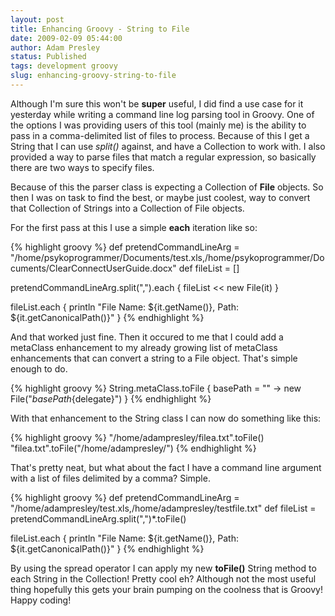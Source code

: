 ```yaml
---
layout: post
title: Enhancing Groovy - String to File
date: 2009-02-09 05:44:00
author: Adam Presley
status: Published
tags: development groovy
slug: enhancing-groovy-string-to-file
---
```

Although I'm sure this won't be **super** useful, I did find a use case
for it yesterday while writing a command line log parsing tool in
Groovy. One of the options I was providing users of this tool (mainly
me) is the ability to pass in a comma-delimited list of files to
process. Because of this I get a String that I can use *split()*
against, and have a Collection to work with. I also provided a way to
parse files that match a regular expression, so basically there are two
ways to specify files.

Because of this the parser class is expecting a Collection of **File**
objects. So then I was on task to find the best, or maybe just coolest,
way to convert that Collection of Strings into a Collection of File
objects.

For the first pass at this I use a simple **each** iteration like so:

{% highlight groovy %}
def pretendCommandLineArg = "/home/psykoprogrammer/Documents/test.xls,/home/psykoprogrammer/Documents/ClearConnectUserGuide.docx"
def fileList = []

pretendCommandLineArg.split(",").each {
	fileList << new File(it)
}

fileList.each {
	println "File Name: ${it.getName()}, Path: ${it.getCanonicalPath()}"
}
{% endhighlight %}

And that worked just fine. Then it occured to me that I could add a
metaClass enhancement to my already growing list of metaClass
enhancements that can convert a string to a File object. That's simple
enough to do.

{% highlight groovy %}
String.metaClass.toFile { basePath = "" ->
	new File("${basePath}${delegate}")
}
{% endhighlight %}

With that enhancement to the String class I can now do something like
this:

{% highlight groovy %}
"/home/adampresley/filea.txt".toFile()
"filea.txt".toFile("/home/adampresley/")
{% endhighlight %}

That's pretty neat, but what about the fact I have a command line
argument with a list of files delimited by a comma? Simple.

{% highlight groovy %}
def pretendCommandLineArg = "/home/adampresley/test.xls,/home/adampresley/testfile.txt"
def fileList = pretendCommandLineArg.split(",")*.toFile()

fileList.each {
	println "File Name: ${it.getName()}, Path: ${it.getCanonicalPath()}"
}
{% endhighlight %}

By using the spread operator I can apply my new **toFile()** String
method to each String in the Collection! Pretty cool eh? Although not
the most useful thing hopefully this gets your brain pumping on the
coolness that is Groovy! Happy coding!
